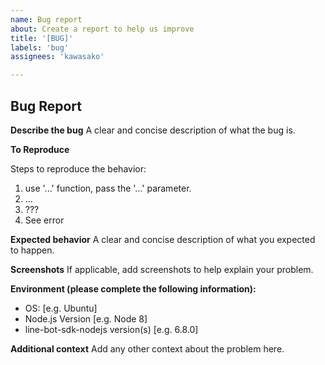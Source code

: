 ```yaml
---
name: Bug report
about: Create a report to help us improve
title: '[BUG]'
labels: 'bug'
assignees: 'kawasako'

---
```


## Bug Report
<!-- First of all: Have you checked the docs https://developers.line.biz/en/docs/messaging-api/overview/, Q&A page https://developers.line.biz/en/faq/, GitHub issues whether someone else has already reported your issue? -->

**Describe the bug**
A clear and concise description of what the bug is.

**To Reproduce**
<!-- It would be appreciate if you share the minimal complete reproducible Javascript code or Repo link: -->
Steps to reproduce the behavior:
1. use '...' function, pass the '...' parameter.
2. ...
3. ???
4. See error

**Expected behavior**
A clear and concise description of what you expected to happen.

**Screenshots**
If applicable, add screenshots to help explain your problem.

**Environment (please complete the following information):**
 - OS: [e.g. Ubuntu]
 - Node.js Version [e.g. Node 8]
 - line-bot-sdk-nodejs version(s) [e.g. 6.8.0]

**Additional context**
Add any other context about the problem here.
